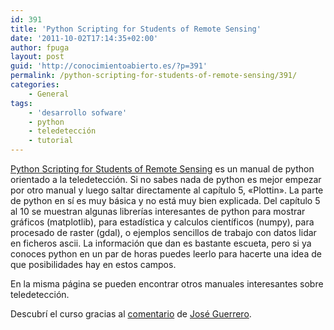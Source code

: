 ```yaml
---
id: 391
title: 'Python Scripting for Students of Remote Sensing'
date: '2011-10-02T17:14:35+02:00'
author: fpuga
layout: post
guid: 'http://conocimientoabierto.es/?p=391'
permalink: /python-scripting-for-students-of-remote-sensing/391/
categories:
    - General
tags:
    - 'desarrollo sofware'
    - python
    - teledetección
    - tutorial
---
```


[Python Scripting for Students of Remote Sensing](http://www.landmap.ac.uk/index.php/Learning-Materials/Python-Scripting/Python-Scripting-for-Students-of-Remote-Sensing/menu-id-100767.html) es un manual de python orientado a la teledetección. Si no sabes nada de python es mejor empezar por otro manual y luego saltar directamente al capítulo 5, «Plottin». La parte de python en sí es muy básica y no está muy bien explicada. Del capítulo 5 al 10 se muestran algunas librerías interesantes de python para mostrar gráficos (matplotlib), para estadística y calculos científicos (numpy), para procesado de raster (gdal), o ejemplos sencillos de trabajo con datos lidar en ficheros ascii. La información que dan es bastante escueta, pero si ya conoces python en un par de horas puedes leerlo para hacerte una idea de que posibilidades hay en estos campos.

En la misma página se pueden encontrar otros manuales interesantes sobre teledetección.

Descubrí el curso gracias al [comentario](http://conocimientoabierto.es/curso-objetivo-programacao-python/325/comment-page-1/#comment-15182) de [José Guerrero](http://joseguerreroa.wordpress.com/).